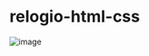 # relogio-html-css
![image](https://github.com/brunavillanova/relogio-html-css/assets/114350625/d9c634f3-de26-4ddc-9f56-7257161824e2)
